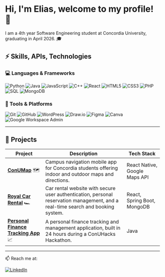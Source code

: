 <!--
## Hi there 👋
**elias-hannoun/elias-hannoun** is a ✨ _special_ ✨ repository because its `README.md` (this file) appears on your GitHub profile.

Here are some ideas to get you started:

- 🔭 I’m currently working on ...
- 🌱 I’m currently learning ...
- 👯 I’m looking to collaborate on ...
- 🤔 I’m looking for help with ...
- 💬 Ask me about ...
- 📫 How to reach me: ...
- 😄 Pronouns: ...
- ⚡ Fun fact: ...
-->

# Hi, I'm Elias, welcome to my profile! 👋

I am a 4th year Software Engineering student at Concordia University, graduating in April 2026. 🎓 

## ⚡ Skills, APIs, Technologies

### 💻 Languages & Frameworks
![Python](https://img.shields.io/badge/Python-3776AB?logo=python&logoColor=white)
![Java](https://img.shields.io/badge/Java-A87C5E?logo=java&logoColor=white)
![JavaScript](https://img.shields.io/badge/JavaScript-F7DF1E?logo=javascript&logoColor=black)
![C++](https://img.shields.io/badge/C++-00599C?logo=c%2b%2b&logoColor=white)
![React](https://img.shields.io/badge/React-20232A?logo=react&logoColor=61DAFB)
![HTML5](https://img.shields.io/badge/HTML5-E34F26?logo=html5&logoColor=white)
![CSS3](https://img.shields.io/badge/CSS3-1572B6?logo=css3&logoColor=white)
![PHP](https://img.shields.io/badge/PHP-777BB4?logo=php&logoColor=white)
![SQL](https://img.shields.io/badge/SQL-A8A9AD?logo=database&logoColor=white)
![MongoDB](https://img.shields.io/badge/MongoDB-47A248?logo=mongodb&logoColor=white)

### 🔧 Tools & Platforms
![Git](https://img.shields.io/badge/Git-F05032?logo=git&logoColor=white)
![GitHub](https://img.shields.io/badge/GitHub-181717?logo=github&logoColor=white)
![WordPress](https://img.shields.io/badge/WordPress-21759B?logo=wordpress&logoColor=white)
![Draw.io](https://img.shields.io/badge/Draw.io-F08705?logo=diagramsdotnet&logoColor=white)
![Figma](https://img.shields.io/badge/Figma-A259FF?logo=figma&logoColor=white)
![Canva](https://img.shields.io/badge/Canva-00C4CC?logo=canva&logoColor=white)
![Google Workspace Admin](https://img.shields.io/badge/Google%20Workspace-Admin-4285F4?logo=google&logoColor=white)


---

## 📌 Projects

| Project | Description | Tech Stack |
|---------|-------------|------|
| [**ConUMap**](https://github.com/elias-hannoun/ConUMap) 🗺️| Campus navigation mobile app for Concordia students offering indoor and outdoor maps and directions.	| React Native, Google Maps API |
| [**Royal Car Rental**](https://github.com/elias-hannoun/Royal-Car-Rental) 🏎️ | Car rental website with secure user authentication, personal reservation management, and a real-time search and booking system. | React, Spring Boot, MongoDB |
| [**Personal Finance Tracking App**](https://github.com/elias-hannoun/GitIWillSurvive) 📈 | A personal finance tracking and management application, built in 24 hours during a ConUHacks Hackathon.| Java |

---

<!--

![Snake animation](https://raw.githubusercontent.com/yourusername/elias-hannoun/output/github-contribution-grid-snake.svg)

---
-->

<!--

## 📊 GitHub Stats
![Eli's GitHub stats](https://github-readme-stats.vercel.app/api?username=elias-hannoun&show_icons=true&theme=radical)
![Top Languages](https://github-readme-stats.vercel.app/api/top-langs/?username=elias-hannoun&layout=compact&theme=radical)
![GitHub Streak](https://github-readme-streak-stats.herokuapp.com/?user=elias-hannoun)

---
-->

📫 Reach me at:  
<!-- 
[![LinkedIn](https://img.shields.io/badge/LinkedIn-blue?logo=linkedin)](https://linkedin.com/in/elias-hannoun) 
--->
[![LinkedIn](https://img.shields.io/badge/LinkedIn-blue?logo=linkedin&logoColor=white&style=for-the-badge)](https://linkedin.com/in/elias-hannoun)
